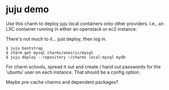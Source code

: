 
# juju demo

Use this charm to deploy juju local containers onto other providers.
I.e., an LXC container running in either an openstack or ec2 instance.

There's not much to it... just deploy, then log in.

    $ juju bootstrap
    $ charm get mysql charms/oneiric/mysql
    $ juju deploy --repository ~/charms local:mysql mydb


For charm schools, spread it out and create / hand out passwords
for the 'ubuntu' user on each instance.
That should be a config option.

Maybe pre-cache charms and dependent packages?

